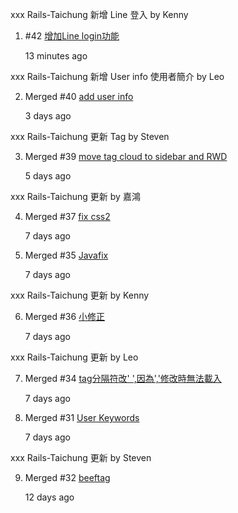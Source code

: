xxx
Rails-Taichung 新增 Line 登入 by Kenny
1.  \#42
[增加Line login功能](https://github.com/railstaichung/rails-taichung/pull/42)

    <relative-time datetime="2016-11-10T08:20:14Z" title="2016年11月10日 下午4:20 [台北]">13 minutes ago</relative-time>

xxx
Rails-Taichung 新增 User info 使用者簡介 by Leo

2.  Merged
\#40
[add user info](https://github.com/railstaichung/rails-taichung/pull/40)

    <relative-time datetime="2016-11-07T05:52:59Z" title="2016年11月7日 下午1:52 [台北]">3 days ago</relative-time>

xxx
Rails-Taichung 更新 Tag by Steven

3.  Merged
\#39
[move tag cloud to sidebar and RWD](https://github.com/railstaichung/rails-taichung/pull/39)

    <relative-time datetime="2016-11-05T15:59:46Z" title="2016年11月5日 下午11:59 [台北]">5 days ago</relative-time>


xxx
Rails-Taichung 更新 by 嘉鴻


4.  Merged
\#37
[fix css2](https://github.com/railstaichung/rails-taichung/pull/37)

    <relative-time datetime="2016-11-03T07:46:40Z" title="2016年11月3日 下午3:46 [台北]">7 days ago</relative-time>

5.  Merged
\#35
[Javafix](https://github.com/railstaichung/rails-taichung/pull/35)

    <relative-time datetime="2016-11-03T07:33:44Z" title="2016年11月3日 下午3:33 [台北]">7 days ago</relative-time>

xxx
Rails-Taichung 更新 by Kenny

6.  Merged
\#36
[小修正](https://github.com/railstaichung/rails-taichung/pull/36)

    <relative-time datetime="2016-11-03T07:25:03Z" title="2016年11月3日 下午3:25 [台北]">7 days ago</relative-time>

xxx
Rails-Taichung 更新 by Leo

7.  Merged
\#34
[tag分隔符改' ',因為','修改時無法載入](https://github.com/railstaichung/rails-taichung/pull/34)

    <relative-time datetime="2016-11-03T07:22:37Z" title="2016年11月3日 下午3:22 [台北]">7 days ago</relative-time>

8.  Merged
\#31
[User Keywords](https://github.com/railstaichung/rails-taichung/pull/31)

    <relative-time datetime="2016-11-03T07:21:55Z" title="2016年11月3日 下午3:21 [台北]">7 days ago</relative-time>

xxx
Rails-Taichung 更新 by Steven

9.  Merged
\#32
[beeftag](https://github.com/railstaichung/rails-taichung/pull/32)

    <relative-time datetime="2016-10-29T02:27:53Z" title="2016年10月29日 上午10:27 [台北]">12 days ago</relative-time>
